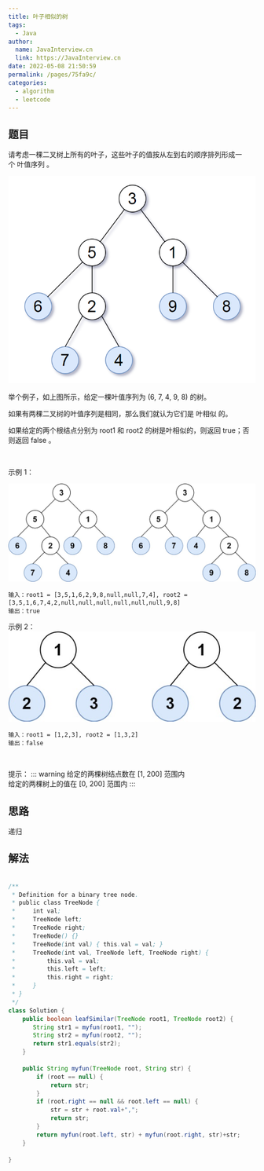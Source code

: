 ```yaml
---
title: 叶子相似的树
tags: 
  - Java
author: 
  name: JavaInterview.cn
  link: https://JavaInterview.cn
date: 2022-05-08 21:50:59
permalink: /pages/75fa9c/
categories: 
  - algorithm
  - leetcode
---
```



## 题目
请考虑一棵二叉树上所有的叶子，这些叶子的值按从左到右的顺序排列形成一个 叶值序列 。

![](../../../media/pictures/leetcode/tree.png)


举个例子，如上图所示，给定一棵叶值序列为 (6, 7, 4, 9, 8) 的树。

如果有两棵二叉树的叶值序列是相同，那么我们就认为它们是 叶相似 的。

如果给定的两个根结点分别为 root1 和 root2 的树是叶相似的，则返回 true；否则返回 false 。

 

示例 1：

![](../../../media/pictures/leetcode/leaf-similar-1.jpeg)


    输入：root1 = [3,5,1,6,2,9,8,null,null,7,4], root2 = [3,5,1,6,7,4,2,null,null,null,null,null,null,9,8]
    输出：true
示例 2：
![](../../../media/pictures/leetcode/leaf-similar-2.jpeg)


    输入：root1 = [1,2,3], root2 = [1,3,2]
    输出：false
 

提示：
::: warning 
给定的两棵树结点数在 [1, 200] 范围内\
给定的两棵树上的值在 [0, 200] 范围内 
:::







## 思路

递归


## 解法
```java

/**
 * Definition for a binary tree node.
 * public class TreeNode {
 *     int val;
 *     TreeNode left;
 *     TreeNode right;
 *     TreeNode() {}
 *     TreeNode(int val) { this.val = val; }
 *     TreeNode(int val, TreeNode left, TreeNode right) {
 *         this.val = val;
 *         this.left = left;
 *         this.right = right;
 *     }
 * }
 */
class Solution {
    public boolean leafSimilar(TreeNode root1, TreeNode root2) {
       String str1 = myfun(root1, "");
       String str2 = myfun(root2, "");
       return str1.equals(str2);
    }

    public String myfun(TreeNode root, String str) {
        if (root == null) {
            return str;
        }
        if (root.right == null && root.left == null) {
            str = str + root.val+",";
            return str;
        }
        return myfun(root.left, str) + myfun(root.right, str)+str;
    }

}

```